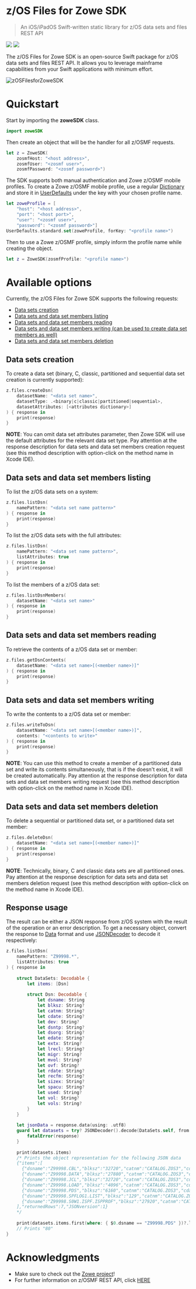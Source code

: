 # z/OS Files for Zowe SDK

> An iOS/iPadOS Swift-written static library for z/OS data sets and files REST API

![](https://img.shields.io/badge/license-EPL--2.0-blue) ![](https://img.shields.io/badge/version-0.1.0-yellow)

The z/OS Files for Zowe SDK is an open-source Swift package for z/OS data sets and files REST API. It allows you to leverage mainframe capabilities from your Swift applications with minimum effort.

![zOSFilesforZoweSDK](/../screenshots/Scrshots/zosfiles/zOSFilesforZoweSDK01.png?raw=true "zOSFilesforZoweSDK")

# Quickstart

Start by importing the **zoweSDK** class. 

```swift
import zoweSDK
```

Then create an object that will be the handler for all z/OSMF requests. 

```swift
let z = ZoweSDK(
    zosmfHost: "<host address>", 
    zosmfUser: "<zosmf user>", 
    zosmfPassword: "<zosmf password>")
```

The SDK supports both manual authentication and Zowe z/OSMF mobile profiles. To create a Zowe z/OSMF mobile profile, use a regular <a href="https://developer.apple.com/documentation/swift/dictionary" target="_blank">Dictionary</a> and store it in <a href="https://developer.apple.com/documentation/foundation/userdefaults" target="_blank">UserDefaults</a> under the key with your chosen profile name. 

```swift
let zoweProfile = [
    "host": "<host address>", 
    "port": "<host port>", 
    "user": "<zosmf user>", 
    "password": "<zosmf password>"]
UserDefaults.standard.set(zoweProfile, forKey: "<profile name>")
```

Then to use a Zowe z/OSMF profile, simply inform the profile name while creating the object.

```swift
let z = ZoweSDK(zosmfProfile: "<profile name>")
```

# Available options

Currently, the z/OS Files for Zowe SDK supports the following requests:

* [Data sets creation](#data-sets-creation) 
* [Data sets and data set members listing](#data-sets-and-data-set-members-listing) 
* [Data sets and data set members reading](#data-sets-and-data-set-members-reading) 
* [Data sets and data set members writing (can be used to create data set members as well)](#data-sets-and-data-set-members-writing) 
* [Data sets and data set members deletion](#data-sets-and-data-set-members-deletion) 

## Data sets creation 

To create a data set (binary, C, classic, partitioned and sequential data set creation is currently supported):

```swift
z.files.createDsn(
    datasetName: "<data set name>", 
    datasetType: .<binary|c|classic|partitioned|sequential>, 
    datasetAttributes: [<attributes dictionary>]
) { response in
    print(response)
}
```

**NOTE**: You can omit data set attributes parameter, then Zowe SDK will use the default attributes for the relevant data set type. Pay attention at the response description for data sets and data set members creation request (see this method description with option-click on the method name in Xcode IDE).

## Data sets and data set members listing 

To list the z/OS data sets on a system:

```swift
z.files.listDsn(
    namePattern: "<data set name pattern>"
) { response in
    print(response)
}
```

To list the z/OS data sets with the full attributes:

```swift
z.files.listDsn(
    namePattern: "<data set name pattern>", 
    listAttributes: true
) { response in
    print(response)
}
```

To list the members of a z/OS data set:

```swift
z.files.listDsnMembers(
    datasetName: "<data set name>"
) { response in
    print(response)
}
```

## Data sets and data set members reading 

To retrieve the contents of a z/OS data set or member:

```swift
z.files.getDsnContents(
    datasetName: "<data set name>[(<member name>)]"
) { response in
    print(response)
}
```

## Data sets and data set members writing 

To write the contents to a z/OS data set or member:

```swift
z.files.writeToDsn(
    datasetName: "<data set name>[(<member name>)]", 
    contents: "<contents to write>"
) { response in
    print(response)
}
```

**NOTE**: You can use this method to create a member of a partitioned data set and write its contents simultaneously, that is if the *<member name>* doesn't exist, it will be created automatically. Pay attention at the response description for data sets and data set members writing request (see this method description with option-click on the method name in Xcode IDE).

## Data sets and data set members deletion 

To delete a sequential or partitioned data set, or a partitioned data set member:

```swift
z.files.deleteDsn(
    datasetName: "<data set name>[(<member name>)]"
) { response in 
    print(response) 
}
```

**NOTE**: Technically, binary, C and classic data sets are all partitioned ones. Pay attention at the response description for data sets and data set members deletion request (see this method description with option-click on the method name in Xcode IDE).

## Response usage

The result can be either a JSON response from z/OS system with the result of the operation or an error description. To get a necessary object, convert the response to <a href="https://developer.apple.com/documentation/foundation/data" target="_blank">Data</a> format and use <a href="https://developer.apple.com/documentation/foundation/jsondecoder" target="_blank">JSONDecoder</a> to decode it respectively: 

```swift
z.files.listDsn(
    namePattern: "Z99998.*", 
    listAttributes: true
) { response in
    
    struct DataSets: Decodable {
        let items: [Dsn]
        
        struct Dsn: Decodable {
            let dsname: String
            let blksz: String?
            let catnm: String?
            let cdate: String?
            let dev: String?
            let dsntp: String?
            let dsorg: String?
            let edate: String?
            let extx: String?
            let lrecl: String?
            let migr: String?
            let mvol: String?
            let ovf: String?
            let rdate: String?
            let recfm: String?
            let sizex: String?
            let spacu: String?
            let used: String?
            let vol: String?
            let vols: String?
        }
    }
    
    let jsonData = response.data(using: .utf8)
    guard let datasets = try? JSONDecoder().decode(DataSets.self, from: jsonData!) else {
        fatalError(response)
    }
    
    print(datasets.items)
    /* Prints the object representation for the following JSON data
    {"items":[
      {"dsname":"Z99998.CBL","blksz":"32720","catnm":"CATALOG.ZOS3","cdate":"2020/04/29","dev":"3390","dsntp":"LIBRARY","dsorg":"PO-E","edate":"***None***","extx":"1","lrecl":"80","migr":"NO","mvol":"N","ovf":"NO","rdate":"2020/07/14","recfm":"FB","sizex":"15","spacu":"CYLINDERS","used":"32","vol":"VPWRKE","vols":"VPWRKE"},
      {"dsname":"Z99998.DATA","blksz":"27880","catnm":"CATALOG.ZOS3","cdate":"2020/04/29","dev":"3390","dsorg":"PS","edate":"***None***","extx":"1","lrecl":"170","migr":"NO","mvol":"N","ovf":"NO","rdate":"2020/07/08","recfm":"FB","sizex":"1","spacu":"TRACKS","used":"100","vol":"VPWRKE","vols":"VPWRKE"},
      {"dsname":"Z99998.JCL","blksz":"32720","catnm":"CATALOG.ZOS3","cdate":"2020/04/29","dev":"3390","dsntp":"LIBRARY","dsorg":"PO-E","edate":"***None***","extx":"1","lrecl":"80","migr":"NO","mvol":"N","ovf":"NO","rdate":"2020/07/14","recfm":"FB","sizex":"15","spacu":"CYLINDERS","used":"16","vol":"VPWRKE","vols":"VPWRKE"},
      {"dsname":"Z99998.LOAD","blksz":"4096","catnm":"CATALOG.ZOS3","cdate":"2020/04/29","dev":"3390","dsntp":"LIBRARY","dsorg":"PO-E","edate":"***None***","extx":"2","lrecl":"0","migr":"NO","mvol":"N","ovf":"NO","rdate":"2020/07/14","recfm":"U","sizex":"30","spacu":"CYLINDERS","used":"61","vol":"VPWRKE","vols":"VPWRKE"},
      {"dsname":"Z99998.PDS","blksz":"6160","catnm":"CATALOG.ZOS3","cdate":"2020/07/06","dev":"3390","dsntp":"PDS","dsorg":"PO","edate":"***None***","extx":"1","lrecl":"80","migr":"NO","mvol":"N","ovf":"NO","rdate":"2020/07/14","recfm":"FB","sizex":"150","spacu":"CYLINDERS","used":"1","vol":"VPWRKB","vols":"VPWRKB"},
      {"dsname":"Z99998.SPFLOG1.LIST","blksz":"129","catnm":"CATALOG.ZOS3","cdate":"2020/07/13","dev":"3390","dsorg":"PS","edate":"***None***","extx":"1","lrecl":"125","migr":"NO","mvol":"N","ovf":"NO","rdate":"2020/07/13","recfm":"VA","sizex":"9","spacu":"BLOCKS","used":"11","vol":"VPWRKA","vols":"VPWRKA"},
      {"dsname":"Z99998.S0W1.ISPF.ISPPROF","blksz":"27920","catnm":"CATALOG.ZOS3","cdate":"2020/04/29","dev":"3390","dsntp":"PDS","dsorg":"PO","edate":"***None***","extx":"1","lrecl":"80","migr":"NO","mvol":"N","ovf":"NO","rdate":"2020/07/14","recfm":"FB","sizex":"1","spacu":"TRACKS","used":"100","vol":"VPWRKE","vols":"VPWRKE"}
    ],"returnedRows":7,"JSONversion":1}
    */
    
    print(datasets.items.first(where: { $0.dsname == "Z99998.PDS" })?.lrecl) 
    // Prints "80"
}
```

# Acknowledgments

* Make sure to check out the [Zowe project](https://github.com/zowe)!
* For further information on z/OSMF REST API, click [HERE](https://www.ibm.com/support/knowledgecenter/SSLTBW_2.1.0/com.ibm.zos.v2r1.izua700/IZUHPINFO_RESTServices.htm)
